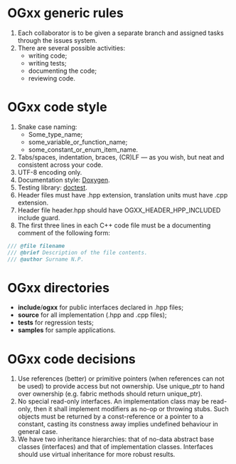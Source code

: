 # OGxx generic rules

1. Each collaborator is to be given a separate branch and assigned tasks through the issues system.
2. There are several possible activities:
   * writing code;
   * writing tests;
   * documenting the code;
   * reviewing code.

# OGxx code style

1. Snake case naming:
   * Some_type_name;
   * some_variable_or_function_name;
   * some_constant_or_enum_item_name.
2. Tabs/spaces, indentation, braces, (CR)LF — as you wish, but neat and consistent across your code.
3. UTF-8 encoding only.
4. Documentation style: [Doxygen](https://www.doxygen.nl/index.html).
5. Testing library: [doctest](https://github.com/doctest/doctest).
6. Header files must have .hpp extension, translation units must have .cpp extension.
7. Header file header.hpp should have OGXX_HEADER_HPP_INCLUDED include guard.
8. The first three lines in each C++ code file must be a documenting comment of the following form:

```cpp
/// @file filename
/// @brief Description of the file contents.
/// @author Surname N.P.
```

# OGxx directories

* __include__/__ogxx__ for public interfaces declared in .hpp files;
* __source__ for all implementation (.hpp and .cpp files);
* __tests__ for regression tests;
* __samples__ for sample applications.

# OGxx code decisions

1. Use references (better) or primitive pointers (when references can not be used) to provide access but not ownership. Use unique_ptr to hand over ownership (e.g. fabric methods should return unique_ptr).
2. No special read-only interfaces. An implementation class may be read-only, then it shall implement modifiers as no-op or throwing stubs. Such objects must be returned by a const-reference or a pointer to a constant, casting its constness away implies undefined behaviour in general case.
3. We have two inheritance hierarchies: that of no-data abstract base classes (interfaces) and that of implementation classes. Interfaces should use virtual inheritance for more robust results.

